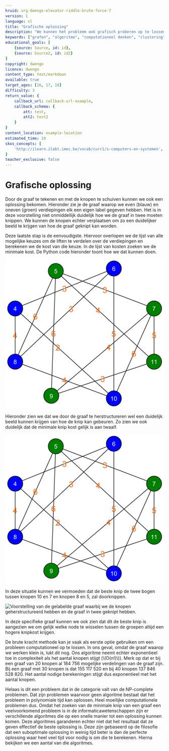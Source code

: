 ```yaml
---
hruid: org-dwengo-elevator-riddle-brute-force-7
version: 1
language: nl
title: "Grafische oplossing"
description: "We kunnen het probleem ook grafisch proberen op te lossen."
keywords: ["grafen", "algoritme", "computationeel denken", "clustering", "datastructuur", "brute force", "python"]
educational_goals: [
    {source: Source, id: id}, 
    {source: Source2, id: id2}
]
copyright: dwengo
licence: dwengo
content_type: text/markdown
available: true
target_ages: [16, 17, 18]
difficulty: 3
return_value: {
    callback_url: callback-url-example,
    callback_schema: {
        att: test,
        att2: test2
    }
}
content_location: example-location
estimated_time: 10
skos_concepts: [
    'http://ilearn.ilabt.imec.be/vocab/curr1/s-computers-en-systemen', 
]
teacher_exclusive: false
---
```


# Grafische oplossing

Door de graaf te tekenen en met de knopen te schuiven kunnen we ook een oplossing bekomen. Hieronder zie je de graaf waarop we even (blauw) en oneven (groen) verdiepingen elk een eigen label gegeven hebben. Het is in deze voorstelling niet onmiddellijk duidelijk hoe we de graaf in twee moeten knippen. We kunnen de knopen echter verplaatsen om zo een duidelijker beeld te krijgen van hoe de graaf geknipt kan worden.

Deze laatste stap is de eenvoudigste. Hiervoor overlopen we de lijst van alle mogelijke keuzes om de liften te verdelen over de verdiepingen en berekenen we de kost van die keuze. In de lijst van kosten zoeken we de minimale kost. De Python code hieronder toont hoe we dat kunnen doen.

![Voorstelling van de gelabelde graaf.](embed/verplaatsingen_chaos_oplossings_labels.png "Voorstelling van de gelabelde graaf.")

Hieronder zien we dat we door de graaf te herstructureren wel een duidelijk beeld kunnen krijgen van hoe de knip kan gebeuren. Zo zien we ook duidelijk dat de minimale knip kost gelijk is aan twaalf.

![Voorstelling van de gelabelde graaf waarbij we de knopen geherstructureerd hebben.](embed/verplaatsingen_chaos_oplossings_labels.png "Voorstelling van de gelabelde graaf waarbij we de knopen geherstructureerd hebben.")

In deze situatie kunnen we vermoeden dat de beste knip de twee bogen tussen knopen 10 en 7 en knopen 8 en 5, zal doorknippen.

![Voorstelling van de gelabelde graaf waarbij we de knopen geherstructureerd hebben en de graaf in twee geknipt hebben.](embed/verplaatsingen_chaos_oplossings_labels_cut.png "Voorstelling van de gelabelde graaf waarbij we de knopen geherstructureerd hebben en de graaf in twee geknipt hebben.")

In deze specifieke graaf kunnen we ook zien dat dit de beste knip is aangezien we om gelijk welke node te wisselen tussen de groepen altijd een hogere knipkost krijgen.

De brute kracht methode kan je vaak als eerste optie gebruiken om een probleem computationeel op te lossen. In ons geval, omdat de graaf waarop we werken klein is, lukt dit nog. Ons algoritme neemt echter exponentieel toe in complexiteit als het aantal knopen stijgt (\\(O(n!)\\)). Merk op dat er bij een graaf van 20 knopen al 184 756 mogelijke verdelingen van de graaf zijn. Bij een graaf met 30 knopen is dat 155 117 520 en bij 40 knopen 137 846 528 820. Het aantal nodige berekeningen stijgt dus exponentieel met het aantal knopen. 

Helaas is dit een probleem dat in de categorie valt van de NP-complete problemen. Dat zijn problemen waarvoor geen algoritme bestaat dat het probleem in polynomiale tijd kan oplossen. Heel moeilijke computationele problemen dus. Omdat het zoeken van de minimale knip van een graaf een veelvoorkomend probleem is in de informaticawetenschappen zijn er verschillende algoritmes die op een snelle manier tot een oplossing kunnen komen. Deze algoritmes garanderen echter niet dat het resultaat dat ze geven effectief de beste oplossing is. Deze zijn gebaseerd op de filosofie dat een suboptimale oplossing in weinig tijd beter is dan de perfecte oplossing waar heel veel tijd voor nodig is om die te berekenen. Hierna bekijken we een aantal van die algoritmes.
